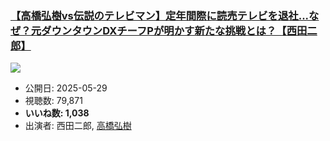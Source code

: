 ### [【高橋弘樹vs伝説のテレビマン】定年間際に読売テレビを退社...なぜ？元ダウンタウンDXチーフPが明かす新たな挑戦とは？【西田二郎】](https://www.youtube.com/watch?v=zZYipP_9Kek)
[![](https://img.youtube.com/vi/zZYipP_9Kek/sddefault.jpg)](https://www.youtube.com/watch?v=zZYipP_9Kek)
-   公開日: 2025-05-29
-   視聴数: 79,871
-   **いいね数: 1,038**
-   出演者: 西田二郎, [高橋弘樹](/rehacq_fan/people/高橋弘樹 "wikilink")
